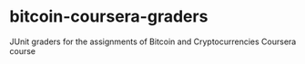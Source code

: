 # bitcoin-coursera-graders
JUnit graders for the assignments of Bitcoin and Cryptocurrencies Coursera course

